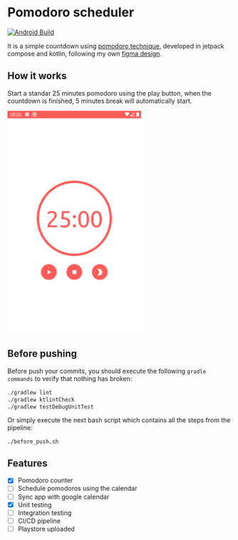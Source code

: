 # Pomodoro scheduler 
[![Android Build](https://github.com/emenjivar/pomodoro-scheduler/actions/workflows/android_build.yml/badge.svg)](https://github.com/emenjivar/pomodoro-scheduler/actions/workflows/android_build.yml)

It is a simple countdown using [pomodoro technique](https://en.wikipedia.org/wiki/Pomodoro_Technique), developed in jetpack compose and kotlin, following my own [figma design](https://www.figma.com/file/Y6oJ51KCgG7vcZNQN8ZDu0/Pomodoro).

## How it works
Start a standar 25 minutes pomodoro using the play button, when the countdown is finished,  5 minutes break will automatically start.

![imagge](.github/images/pomodoro-countdown.gif)

## Before pushing
Before push your commits, you should execute the following ``gradle commands`` to verify that nothing has broken:
```shell
./gradlew lint
./gradlew ktlintCheck
./gradlew testDebugUnitTest
```

Or simply execute the next bash script which contains all the steps from the pipeline:
```shell
./before_push.sh
```

## Features
- [x] Pomodoro counter
- [ ] Schedule pomodoros using the calendar
- [ ] Sync app with google calendar
- [x] Unit testing
- [ ] Integration testing
- [ ] CI/CD pipeline
- [ ] Playstore uploaded

